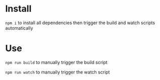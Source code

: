 # Install

`npm i` to install all dependencies then trigger the build and watch scripts automatically

# Use

`npm run build` to manually trigger the build script

`npm run watch` to manually trigger the watch script